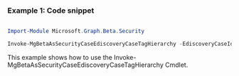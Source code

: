 ### Example 1: Code snippet

```powershell

Import-Module Microsoft.Graph.Beta.Security

Invoke-MgBetaAsSecurityCaseEdiscoveryCaseTagHierarchy -EdiscoveryCaseId $ediscoveryCaseId

```
This example shows how to use the Invoke-MgBetaAsSecurityCaseEdiscoveryCaseTagHierarchy Cmdlet.

